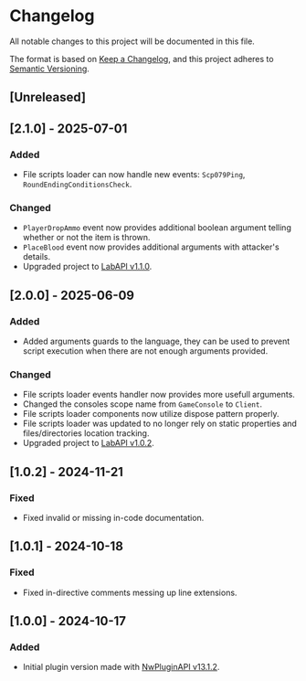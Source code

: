 # Changelog

All notable changes to this project will be documented in this file.

The format is based on [Keep a Changelog](https://keepachangelog.com/en/1.0.0/),
and this project adheres to [Semantic Versioning](https://semver.org/spec/v2.0.0.html).

## [Unreleased]

## [2.1.0] - 2025-07-01

### Added

- File scripts loader can now handle new events: `Scp079Ping`, `RoundEndingConditionsCheck`.

### Changed

- `PlayerDropAmmo` event now provides additional boolean argument telling whether or not the item is thrown.
- `PlaceBlood` event now provides additional arguments with attacker's details.
- Upgraded project to [LabAPI v1.1.0](https://github.com/northwood-studios/LabAPI/releases/tag/1.1.0).

## [2.0.0] - 2025-06-09

### Added

- Added arguments guards to the language, they can be used to prevent script execution when there are not enough arguments provided.

### Changed

- File scripts loader events handler now provides more usefull arguments.
- Changed the consoles scope name from `GameConsole` to `Client`.
- File scripts loader components now utilize dispose pattern properly.
- File scripts loader was updated to no longer rely on static properties and files/directories location tracking.
- Upgraded project to [LabAPI v1.0.2](https://github.com/northwood-studios/LabAPI/releases/tag/1.0.2).

## [1.0.2] - 2024-11-21

### Fixed

- Fixed invalid or missing in-code documentation.

## [1.0.1] - 2024-10-18

### Fixed

- Fixed in-directive comments messing up line extensions.

## [1.0.0] - 2024-10-17

### Added

- Initial plugin version made with [NwPluginAPI v13.1.2](https://github.com/northwood-studios/NwPluginAPI/releases/tag/13.1.2).
